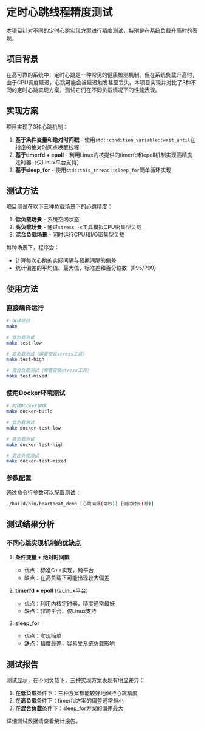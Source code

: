 # 定时心跳线程精度测试

本项目针对不同的定时心跳实现方案进行精度测试，特别是在系统负载升高时的表现。

## 项目背景

在高可靠的系统中，定时心跳是一种常见的健康检测机制。但在系统负载升高时，由于CPU调度延迟，心跳可能会被延迟触发甚至丢失。本项目实现并对比了3种不同的定时心跳实现方案，测试它们在不同负载情况下的性能表现。

## 实现方案

项目实现了3种心跳机制：

1. **基于条件变量和绝对时间戳** - 使用`std::condition_variable::wait_until`在指定的绝对时间点唤醒线程
2. **基于timerfd + epoll** - 利用Linux内核提供的timerfd和epoll机制实现高精度定时器（仅Linux平台支持）
3. **基于sleep_for** - 使用`std::this_thread::sleep_for`简单循环实现

## 测试方法

项目测试在以下三种负载场景下的心跳精度：

1. **低负载场景** - 系统空闲状态
2. **高负载场景** - 通过`stress -c`工具模拟CPU密集型负载
3. **混合负载场景** - 同时运行CPU和I/O密集型负载

每种场景下，程序会：
- 计算每次心跳的实际间隔与预期间隔的偏差
- 统计偏差的平均值、最大值、标准差和百分位数（P95/P99）

## 使用方法

### 直接编译运行

```bash
# 编译项目
make

# 低负载测试
make test-low

# 高负载测试（需要安装stress工具）
make test-high

# 混合负载测试（需要安装stress工具）
make test-mixed
```

### 使用Docker环境测试

```bash
# 构建Docker镜像
make docker-build

# 低负载测试
make docker-test-low

# 高负载测试
make docker-test-high

# 混合负载测试
make docker-test-mixed
```

### 参数配置

通过命令行参数可以配置测试：

```bash
./build/bin/heartbeat_demo [心跳间隔(毫秒)] [测试时长(秒)]
```

## 测试结果分析

### 不同心跳实现机制的优缺点

1. **条件变量 + 绝对时间戳**
   - 优点：标准C++实现，跨平台
   - 缺点：在高负载下可能出现较大偏差

2. **timerfd + epoll** (仅Linux平台)
   - 优点：利用内核定时器，精度通常最好
   - 缺点：非跨平台，仅Linux支持

3. **sleep_for**
   - 优点：实现简单
   - 缺点：精度最差，容易受系统负载影响

## 测试报告

测试显示，在不同负载下，三种实现方案表现有明显差异：

1. 在**低负载**条件下：三种方案都能较好地保持心跳精度
2. 在**高负载**条件下：timerfd方案的偏差通常最小
3. 在**混合负载**条件下：sleep_for方案的偏差最大

详细测试数据请查看统计报告。